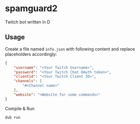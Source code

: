 # spamguard2

Twitch bot written in D

## Usage

Create a file named `info.json` with following content and replace placeholders accordingly:

```json
{
	"username": "<Your Twitch Username>",
	"password": "<Your Twitch Chat OAuth token>",
	"clientid": "<Your Twitch Client ID>",
	"channels": [
		"#<Channel name>"
	],
	"website": "<Website for some commands>"
}
```

Compile & Run

```sh
dub run
```